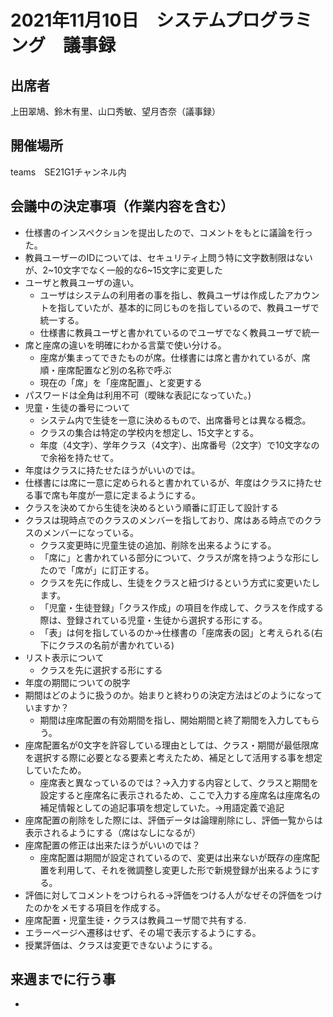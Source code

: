 # 2021年11月10日　システムプログラミング　議事録

## 出席者
上田翠鳩、鈴木有里、山口秀敏、望月杏奈（議事録）

## 開催場所
teams　SE21G1チャンネル内

## 会議中の決定事項（作業内容を含む）
- 仕様書のインスペクションを提出したので、コメントをもとに議論を行った。
 - 教員ユーザーのIDについては、セキュリティ上問う特に文字数制限はないが、2~10文字でなく一般的な6~15文字に変更した
  - ユーザと教員ユーザの違い。
    - ユーザはシステムの利用者の事を指し、教員ユーザは作成したアカウントを指していたが、基本的に同じものを指しているので、教員ユーザで統一する。
    - 仕様書に教員ユーザと書かれているのでユーザでなく教員ユーザで統一
  - 席と座席の違いを明確にわかる言葉で使い分ける。
    - 座席が集まってできたものが席。仕様書には席と書かれているが、席順・座席配置など別の名称で呼ぶ
     - 現在の「席」を「座席配置」、と変更する
  - パスワードは全角は利用不可（曖昧な表記になっていた。)
  - 児童・生徒の番号について
     - システム内で生徒を一意に決めるもので、出席番号とは異なる概念。
     - クラスの集合は特定の学校内を想定し、15文字とする。
      - 年度（4文字）、学年クラス（4文字）、出席番号（2文字）で10文字なので余裕を持たせて。
  - 年度はクラスに持たせたほうがいいのでは。
   - 仕様書には席に一意に定められると書かれているが、年度はクラスに持たせる事で席も年度が一意に定まるようにする。
   - クラスを決めてから生徒を決めるという順番に訂正して設計する
   - クラスは現時点でのクラスのメンバーを指しており、席はある時点でのクラスのメンバーになっている。
     - クラス変更時に児童生徒の追加、削除を出来るようにする。
     - 「席に」と書かれている部分について、クラスが席を持つような形にしたので「席が」に訂正する。
     - クラスを先に作成し、生徒をクラスと紐づけるという方式に変更いたします。
      - 「児童・生徒登録」「クラス作成」の項目を作成して、クラスを作成する際は、登録されている児童・生徒から選択する形にする。
       - 「表」は何を指しているのか→仕様書の「座席表の図」と考えられる(右下にクラスの名前が書かれている)
   - リスト表示について
     - クラスを先に選択する形にする
   - 年度の期間についての脱字
   - 期間はどのように扱うのか。始まりと終わりの決定方法はどのようになっていますか？
     - 期間は座席配置の有効期間を指し、開始期間と終了期間を入力してもらう。
   - 座席配置名が0文字を許容している理由としては、クラス・期間が最低限席を選択する際に必要となる要素と考えたため、補足として活用する事を想定していたため。
     - 座席表と異なっているのでは？→入力する内容として、クラスと期間を設定すると座席名に表示されるため、ここで入力する座席名は座席名の補足情報としての追記事項を想定していた。→用語定義で追記
   - 座席配置の削除をした際には、評価データは論理削除にし、評価一覧からは表示されるようにする（席はなしになるが）
   - 座席配置の修正は出来たほうがいいのでは？
     - 座席配置は期間が設定されているので、変更は出来ないが既存の座席配置を利用して、それを微調整し変更した形で新規登録が出来るようにする。
   - 評価に対してコメントをつけられる→評価をつける人がなぜその評価をつけたのかをメモする項目を作成する。
   - 座席配置・児童生徒・クラスは教員ユーザ間で共有する.
   - エラーページへ遷移はせず、その場で表示するようにする。
   - 授業評価は、クラスは変更できないようにする。


## 来週までに行う事
-
